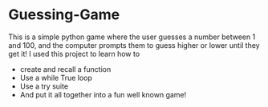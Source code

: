 # Guessing-Game
This is a simple python game where the user guesses a number between 1 and 100, and the computer prompts them to guess higher or lower until they get it! 
I used this project to learn how to 
- create and recall a function
- Use a while True loop
- Use a try suite
- And put it all together into a fun well known game!
